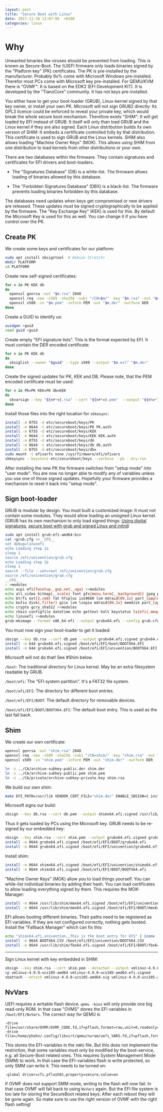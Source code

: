 ```yaml
---
layout: post
title: "Secure Boot with Linux"
date: 2017-11-30 13:07:00  +0100
categories: linux
---
```


Why
===
Unwanted binaries like viruses should be prevented from loading.
This is known as Secure-Boot.
The (U)EFI firmware only loads binaries signed by the "Platform key" (PK) certificates.
The PK is pre-installed by the manufacturer.
Probably 9x% come with Microsoft Windows pre-installed.
Therefor most PCs come with Microsoft key pre-installed.
For QEMU/KVM there is "OVMF":
It is based on the EDK2 (EFI Development KIT).
It is developed by the "TianoCore" community.
It has not keys pre-installed.

You either have to get your boot-loader (GRUB), Linux-kernel signed by that key owner, or install your own PK.
Microsoft will not sign GRUB2 directly:
Its GPL3 licence could be enforced to reveal your private key, which would break the whole secure boot mechanism.
Therefore exists "SHIM":
It will get loaded by EFI instead of GRUB.
It itself will only than load GRUB and the Linux kernel if they are also signed.
Each Linux distribution builds its own version of SHIM:
It embeds a certificate controlled fully by that distribution.
This certificate is used to sign GRUB and the Linux kernels.
SHIM also allows loading "Machine Owner Keys" (MOK).
This allows using SHIM from one distribution to load kernels from other distributions or your own.

There are two databases within the firmware.
They contain signatures and certificates for EFI drivers and boot-loaders.

* The "Signatures Database" (DB) is a white-list.
  The firmware allows loading of binaries allowed by this database.

* The "Forbidden Signatures Database" (DBX) is a black-list.
  The firmware prevents loading binaries forbidden by this database.

The databases need updates when keys get compromised or new drivers are released.
These updates must be signed cryptographically to be applied by the firmware.
The "Key Exchange Key" (KEK) is used for this.
By default the Microsoft Key is used for this as well.
You can change it if you have control over the PK.

Create PK
---------
We create some keys and certificates for our platform:

```bash
sudo apt install sbsigntool  # Debian Stretch+
mkdir PLATFORM
cd PLATFORM
```

Create new self-signed certificates:

```bash
for n in PK KEK db
do
  openssl genrsa -out "$n.rsa" 2048
  openssl req -new -x509 -sha256 -subj "/CN=$n/" -key "$n.rsa" -out "$n.pem" -days 7300
  openssl x509 -in "$n.pem" -inform PEM -out "$n.der" -outform DER
done
```

Create a GUID to identify us:

```bash
uuidgen >guid
read guid <guid
```

Create empty "EFI signature lists".
This is the format expected by EFI.
It must contain the DER encoded certificate:

```bash
for n in PK KEK db
do
  sbsiglist --owner "$guid" --type x509 --output "$n.esl" "$n.der"
done
```

Create the signed updates for PK, KEK and DB.
Please note, that the PEM encoded certificate must be used:

```bash
for n in PK=PK KEK=PK db=KEK
do
  sbvarsign --key "${n#*=}.rsa" --cert "${n#*=}.pem"  --output "${n%=*}.auth" "${n%=*}" "${n%=*}.esl"
done
```

Install those files into the right location for `sbkesync`:

```bash
install -m 0755 -d etc/secureboot/keys/PK
install -m 0644 -t etc/secureboot/keys/PK PK.auth
install -m 0755 -d etc/secureboot/keys/KEK
install -m 0644 -t etc/secureboot/keys/KEK KEK.auth
install -m 0755 -d etc/secureboot/keys/db
install -m 0644 -t etc/secureboot/keys/db db.auth
install -m 0755 -d etc/secureboot/keys/dbx
sudo mount -t efivarfs none /sys/firmware/efi/efivars
sbkeysync --keystore etc/secureboot/keys --verbose --pk --dry-run
```

After installing the new PK the firmware switches from "setup mode" into "user mode".
You are now no longer able to modify any of variables unless you use one of those signed updates.
Hopefully your firmware provides a mechanism to reset it back into "setup mode".

Sign boot-loader
----------------
GRUB is modular by design.
You must built a customized image:
It must not contain some modules.
They would allow loading an unsigned Linux kernel.
(GRUB has its own mechanism to only load signed things: [Using digital signatures](https://www.gnu.org/software/grub/manual/grub/html_node/Using-digital-signatures.html#Using-digital-signatures), [secure boot with grub and signed Linux and initrd](https://ruderich.org/simon/notes/secure-boot-with-grub-and-signed-linux-and-initrd))

```bash
sudo apt install grub-efi-amd64-bin
cat >grub.cfg <<__CFG__
set debug=linuxefi
echo Loading step 1a
sleep 1
source /efi/univention/grub.cfg
echo Loading step 1b
sleep 1
search --file --set=root /efi/univention/grub.cfg
source /efi/univention/grub.cfg
__CFG__
: >modules
echo acpi efi{fwsetup,_gop,net,_uga} >>modules
echo all_video bitmap{,_scale} font gfx{menu,term{,_background}} jpeg png video{,_bochs,_cirrus,_colors,_fb} >>modules
echo btrfs ext{2,cmd} fat hfsplus iso9660 lvm mdraid{09,1x} part_{apple,gpt,msdos} >>modules
echo bufio disk{,filter} gzio lvm lzopio mdraid{09,1x} memdisk part_{apple,gpt,msdos} search{,_fs_{file,uuid},_label} >>modules
echo crypto gcry_sha512 >>modules
echo chain configfile datetime echo gettext halt keystatus ls{efi{,mmap,systab},sal} loadenv minicmd mmap net normal {password_,}pbkdf2 priority_queue reboot relocator sleep terminal test trig true >>modules
echo linuxefi >>modules
grub-mkimage --format x86_64-efi --output grubx64.efi --config grub.cfg --directory /usr/lib/grub/x86_64-efi --prefix /efi/boot $(<modules)
```

You must now sign your boot-loader to get it loaded:

```bash
sbsign --key db.rsa --cert db.pem --output grubx64.efi.signed grubx64.efi
install -m 644 grubx64.efi.signed /boot/efi/EFI/boot/BOOTX64.EFI
install -m 644 grubx64.efi.signed /boot/efi/EFI/univention/BOOTX64.EFI
```

Microsoft will not do that!
See #Shim below.

`/boot`:
	The traditional directory for Linux kernel.
	May be an extra filesystem readable by GRUB.

`/boot/efi`:
	The "EFI system partition".
	It's a FAT32 file system.

`/boot/efi/EFI`:
	The directory for different boot entries.

`/boot/efi/EFI/BOOT`:
	The default directory for removable devices.

`/boot/efi/EFI/BOOT/BOOTX64.EFI`:
	The default boot entry.
	This is used as the last fall back.

Shim
----
We create our own certificate:

```bash
openssl genrsa -out "shim.rsa" 2048
openssl req -new -x509 -sha256 -subj "/CN=shim/" -key "shim.rsa" -out "shim.pem" -days 7300
openssl x509 -in "shim.pem" -inform PEM -out "shim.der" -outform DER

ln -s ../CA/archive-subkey-public.der shim.der
ln -s ../CA/archive-subkey-public.pem shim.pem
ln -s ../CA/private/archive-subkey-private.key shim.rsa
```

We build our own shim:

```bash
make EFI_PATH=/usr/lib VENDOR_CERT_FILE="shim.der" ENABLE_SBSIGN=1 install-as-data
```

Microsoft signs our build:

```bash
sbsign --key db.rsa --cert db.pem --output shimx64.efi.signed /usr/lib/shim/shimx64.efi
```

Thus it gets loaded by PCs using the Microsoft key.
GRUB needs to be re-signed by our embedded key:

```bash
sbsign --key shim.rsa --cert shim.pem --output grubx64.efi.signed grubx64.efi
install -m 0644 grubx64.efi.signed /boot/efi/EFI/BOOT/grubx64.efi
install -m 0644 grubx64.efi.signed /boot/efi/EFI/univention/grubx64.efi
```

Install shim:

```bash
install -m 0644 shimx64.efi.signed /boot/efi/EFI/univention/shimx64.efi
install -m 0644 shimx64.efi.signed /boot/efi/EFI/BOOT/BOOTX64.efi
```

"Machine Owner Keys" (MOK) allow you to load things yourself.
You can while-list individual binaries by adding their hash.
You can load certificates to allow loading everything signed by them.
This requires the MOK-Manager:

```bash
install -m 0644 /usr/lib/shim/mmx64.efi.signed /boot/efi/EFI/univention/mmx64.efi
install -m 0644 /usr/lib/shim/mmx64.efi.signed /boot/efi/EFI/BOOT/mmx64.efi
```

EFI allows booting different binaries.
Their paths need to be registered as EFI variables.
If they are not configured correctly, nothing gets booted.
Install the "Fallback Manager" which can fix this:

```bash
echo "shimx64.efi,univention,,This is the boot entry for UCS" | iconv -t UCS-2LE >BOOTX64.CSV
install -m 0644 BOOTX64.CSV /boot/efi/EFI/univention/BOOTX64.CSV
install -m 0644 /usr/lib/shim/fbx64.efi.signed /boot/efi/EFI/BOOT/fbx64.efi
```

-----

Sign Linux kernel with key embedded in SHIM:

```bash
sbsign --key shim.rsa --cert shim.pem --detached --output vmlinuz-4.9.0-ucs105-amd64.sig vmlinuz-4.9.0-ucs105-amd64
cp vmlinuz-4.9.0-ucs105-amd64 vmlinuz-4.9.0-ucs105-amd64.efi.signed
sbattach --attach vmlinuz-4.9.0-ucs105-amd64.sig vmlinuz-4.9.0-ucs105-amd64.efi.signed
```

NvVars
------
UEFI requires a writable flash device.
`qemu -bios` will only provide one big read-only ROM.
In that case "OVMS" stores the EFI variables in `/boot/EFI/NvVars`.
The correct way for QEMU is
```
-drive file=/usr/share/OVMF/OVMF_CODE.fd,if=pflash,format=raw,unit=0,readonly=on
-drive file=/home/phahn/.config/libvirt/qemu/nvram/uefi_VARS.fd,if=pflash,format=raw,unit=1
```
This stores the EFI-variables in the `VARS` file.
But this does not implement the restriction, that some variables must only be modified by the boot-service, e.g. all Secure-Boot related ones.
This requires System Management Mode (SMM) to work.
In that case the EFI-variables flash is write protected, so only SMM can write it.
This needs to be turned on:
```
-global driver=cfi.pflash01,property=secure,value=on
```
If OVMF does not support SMM mode, writing to the flash will now fail.
In that case OVMF will fall back to using `NvVars` again.
But the EFI file system is too late for storing the SecureBoot related keys:
After each reboot they will be gone again.
So make sure to use the right version of OVMF with the right flash setting!
